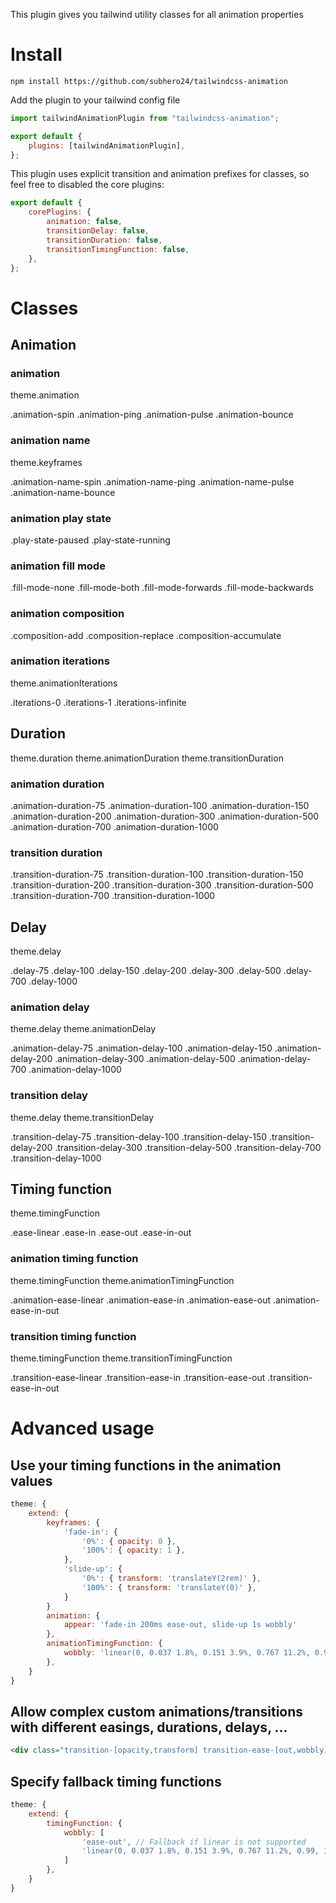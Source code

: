 This plugin gives you tailwind utility classes for all animation properties

# Install

```
npm install https://github.com/subhero24/tailwindcss-animation
```

Add the plugin to your tailwind config file

```javascript
import tailwindAnimationPlugin from "tailwindcss-animation";

export default {
	plugins: [tailwindAnimationPlugin],
};
```

This plugin uses explicit transition and animation prefixes for classes, so feel free to disabled the core plugins:

```javascript
export default {
	corePlugins: {
		animation: false,
		transitionDelay: false,
		transitionDuration: false,
		transitionTimingFunction: false,
	},
};
```

# Classes

## Animation

### animation

theme.animation

.animation-spin
.animation-ping
.animation-pulse
.animation-bounce

### animation name

theme.keyframes

.animation-name-spin
.animation-name-ping
.animation-name-pulse
.animation-name-bounce

### animation play state

.play-state-paused
.play-state-running

### animation fill mode

.fill-mode-none
.fill-mode-both
.fill-mode-forwards
.fill-mode-backwards

### animation composition

.composition-add
.composition-replace
.composition-accumulate

### animation iterations

theme.animationIterations

.iterations-0
.iterations-1
.iterations-infinite

## Duration

theme.duration
theme.animationDuration
theme.transitionDuration

### animation duration

.animation-duration-75
.animation-duration-100
.animation-duration-150
.animation-duration-200
.animation-duration-300
.animation-duration-500
.animation-duration-700
.animation-duration-1000

### transition duration

.transition-duration-75
.transition-duration-100
.transition-duration-150
.transition-duration-200
.transition-duration-300
.transition-duration-500
.transition-duration-700
.transition-duration-1000

## Delay

theme.delay

.delay-75
.delay-100
.delay-150
.delay-200
.delay-300
.delay-500
.delay-700
.delay-1000

### animation delay

theme.delay
theme.animationDelay

.animation-delay-75
.animation-delay-100
.animation-delay-150
.animation-delay-200
.animation-delay-300
.animation-delay-500
.animation-delay-700
.animation-delay-1000

### transition delay

theme.delay
theme.transitionDelay

.transition-delay-75
.transition-delay-100
.transition-delay-150
.transition-delay-200
.transition-delay-300
.transition-delay-500
.transition-delay-700
.transition-delay-1000

## Timing function

theme.timingFunction

.ease-linear
.ease-in
.ease-out
.ease-in-out

### animation timing function

theme.timingFunction
theme.animationTimingFunction

.animation-ease-linear
.animation-ease-in
.animation-ease-out
.animation-ease-in-out

### transition timing function

theme.timingFunction
theme.transitionTimingFunction

.transition-ease-linear
.transition-ease-in
.transition-ease-out
.transition-ease-in-out

# Advanced usage

## Use your timing functions in the animation values

```javascript
theme: {
	extend: {
		keyframes: {
			'fade-in': {
				'0%': { opacity: 0 },
				'100%': { opacity: 1 },
			},
			'slide-up': {
				'0%': { transform: 'translateY(2rem)' },
				'100%': { transform: 'translateY(0)' },
			}
		}
		animation: {
			appear: 'fade-in 200ms ease-out, slide-up 1s wobbly'
		},
		animationTimingFunction: {
			wobbly: 'linear(0, 0.037 1.8%, 0.151 3.9%, 0.767 11.2%, 0.99, 1.131 17.5%, 1.174 19%, 1.199 20.7%, 1.208, 1.193 25.1%, 1.011 36.1%, 0.976, 0.959 42.8%, 0.96 47.5%, 0.997 58.3%, 1.008 64.6%, 0.999 85.5% 100%)'
		},
	}
}
```

## Allow complex custom animations/transitions with different easings, durations, delays, ...

```html
<div class="transition-[opacity,transform] transition-ease-[out,wobbly] transition-duration-[200ms,1s]"></div>
```

## Specify fallback timing functions

```javascript
theme: {
	extend: {
		timingFunction: {
			wobbly: [
				'ease-out', // Fallback if linear is not supported
				'linear(0, 0.037 1.8%, 0.151 3.9%, 0.767 11.2%, 0.99, 1.131 17.5%, 1.174 19%, 1.199 20.7%, 1.208, 1.193 25.1%, 1.011 36.1%, 0.976, 0.959 42.8%, 0.96 47.5%, 0.997 58.3%, 1.008 64.6%, 0.999 85.5% 100%)',
			]
		},
	}
}
```
